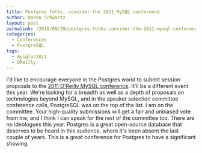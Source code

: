 ```yaml
---
title: Postgres folks, consider the 2011 MySQL conference
author: Baron Schwartz
layout: post
permalink: /2010/09/29/postgres-folks-consider-the-2011-mysql-conference/
categories:
  - Conferences
  - PostgreSQL
tags:
  - mysqluc2011
  - OReilly
---
```

I'd like to encourage everyone in the Postgres world to submit session proposals to the [2011 O'Reilly MySQL conference][1]. It'll be a different event this year. We're looking for a breadth as well as a depth of proposals on technologies beyond MySQL, and in the speaker selection committee conference calls, PostgreSQL was on the top of the list. I am on the committee. Your high-quality submissions will get a fair and unbiased vote from me, and I think I can speak for the rest of the committee too. There are no ideologues this year. Postgres is a great open-source database that deserves to be heard in this audience, where it's been absent the last couple of years. This is a great conference for Postgres to have a significant showing.

 [1]: http://en.oreilly.com/mysql2011/

